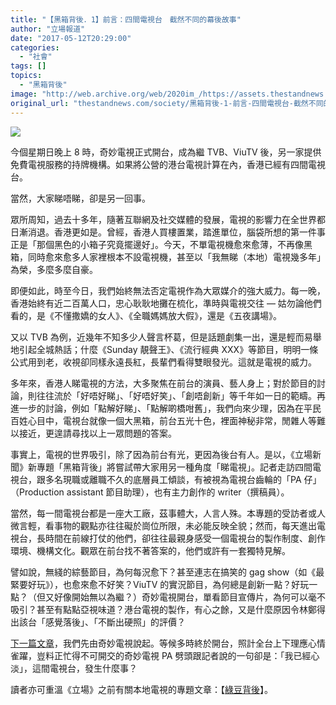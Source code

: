 ```yaml
---
title: "【黑箱背後．1】前言：四間電視台　截然不同的幕後故事"
author: "立場報道"
date: "2017-05-12T20:29:00"
categories:
  - "社會"
tags: []
topics:
  - "黑箱背後"
image: "http://web.archive.org/web/2020im_/https://assets.thestandnews.com/media/photos/tv-11_iId74.png"
original_url: "thestandnews.com/society/黑箱背後-1-前言-四間電視台-截然不同的幕後故事"
---
```

![](http://web.archive.org/web/2020im_/https://assets.thestandnews.com/media/photos/tv-11_iId74.png)

今個星期日晚上 8 時，奇妙電視正式開台，成為繼 TVB、ViuTV 後，另一家提供免費電視服務的持牌機構。如果將公營的港台電視計算在內，香港已經有四間電視台。

當然，大家睇唔睇，卻是另一回事。

眾所周知，過去十多年，隨著互聯網及社交媒體的發展，電視的影響力在全世界都日漸消退。香港更如是。曾經，香港人買樓置業，踏進單位，腦袋所想的第一件事正是「那個黑色的小箱子究竟擺邊好」。今天，不單電視機愈來愈薄，不再像黑箱，同時愈來愈多人家裡根本不設電視機，甚至以「我無睇（本地）電視幾多年」為榮，多麼多麼自豪。

即便如此，時至今日，我們始終無法否定電視作為大眾媒介的強大威力。每一晚，香港始終有近二百萬人口，忠心耿耿地攤在梳化，準時與電視交往 — 姑勿論他們看的，是《不懂撒嬌的女人》、《全職媽媽放大假》，還是《五夜講場》。

又以 TVB 為例，近幾年不知多少人聲言杯葛，但是話題劇集一出，還是輕而易舉地引起全城熱話；什麼《Sunday 靚聲王》、《流行經典 XXX》等節目，明明一條公式用到老，收視卻同樣永遠長紅，長輩們看得雙眼發光。這就是電視的威力。

多年來，香港人睇電視的方法，大多聚焦在前台的演員、藝人身上；對於節目的討論，則往往流於「好唔好睇」、「好唔好笑」、「創唔創新」等千年如一日的範疇。再進一步的討論，例如「點解好睇」、「點解啲橋咁舊」，我們向來少理，因為在平民百姓心目中，電視台就像一個大黑箱，前台五光十色，裡面神秘非常，閒雜人等難以接近，更遑請尋找以上一眾問題的答案。

事實上，電視的世界吸引，除了因為前台有光，更因為後台有人。是以，《立場新聞》新專題「黑箱背後」將嘗試帶大家用另一種角度「睇電視」。記者走訪四間電視台，跟多名現職或離職不久的底層員工傾談，有被視為電視台齒輪的「PA 仔」（Production assistant 節目助理），也有主力創作的 writer（撰稿員）。

當然，每一間電視台都是一座大工廠，茲事體大，人言人殊。本專題的受訪者或人微言輕，看事物的觀點亦往往礙於崗位所限，未必能反映全貌；然而，每天進出電視台，長時間在前線打仗的他們，卻往往最親身感受一個電視台的製作制度、創作環境、機構文化。觀眾在前台找不著答案的，他們或許有一套獨特見解。

譬如說，無綫的綜藝節目，為何每況愈下？甚至連志在搞笑的 gag show（如《最緊要好玩》），也愈來愈不好笑？ViuTV 的實況節目，為何總是創新一點？好玩一點？（但又好像開始無以為繼？）奇妙電視開台，單看節目宣傳片，為何可以毫不吸引？甚至有點點亞視味道？港台電視的製作，有心之餘，又是什麼原因令林鄭得出該台「感覺落後」、「不斷出硬照」的評價？

[下一篇文章](../../media/%E9%BB%91%E7%AE%B1%E8%83%8C%E5%BE%8C-2-%E6%B3%A8%E5%AE%9A%E4%B8%8D%E5%A5%87%E5%A6%99%E7%9A%84-%E5%A5%87%E5%A6%99%E9%9B%BB%E8%A6%96/)，我們先由奇妙電視說起。等候多時終於開台，照計全台上下理應心情雀躍，豈料正忙得不可開交的奇妙電視 PA 劈頭跟記者說的一句卻是：「我已經心淡」，這間電視台，發生什麼事？

讀者亦可重溫《立場》之前有關本地電視的專題文章：【[綠豆背後](../../Newsroom%E7%9A%84%E6%9A%97%E8%A7%92/")】。